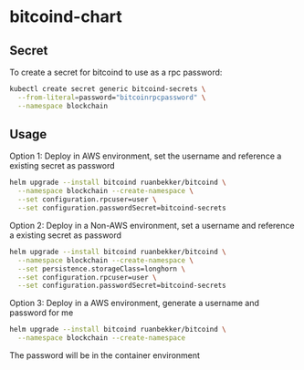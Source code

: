 # bitcoind-chart

## Secret

To create a secret for bitcoind to use as a rpc password:

```bash
kubectl create secret generic bitcoind-secrets \
  --from-literal=password="bitcoinrpcpassword" \
  --namespace blockchain
```

## Usage

Option 1: Deploy in AWS environment, set the username and reference a existing secret as password

```bash
helm upgrade --install bitcoind ruanbekker/bitcoind \
  --namespace blockchain --create-namespace \
  --set configuration.rpcuser=user \
  --set configuration.passwordSecret=bitcoind-secrets 
```

Option 2: Deploy in a Non-AWS environment, set a username and reference a existing secret as password

```bash
helm upgrade --install bitcoind ruanbekker/bitcoind \
  --namespace blockchain --create-namespace \
  --set persistence.storageClass=longhorn \
  --set configuration.rpcuser=user \
  --set configuration.passwordSecret=bitcoind-secrets 
```

Option 3: Deploy in a AWS environment, generate a username and password for me

```bash
helm upgrade --install bitcoind ruanbekker/bitcoind \
  --namespace blockchain --create-namespace 
```

The password will be in the container environment
